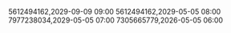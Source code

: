 5612494162,2029-09-09 09:00
5612494162,2029-05-05 08:00
7977238034,2029-05-05 07:00
7305665779,2026-05-05 06:00
